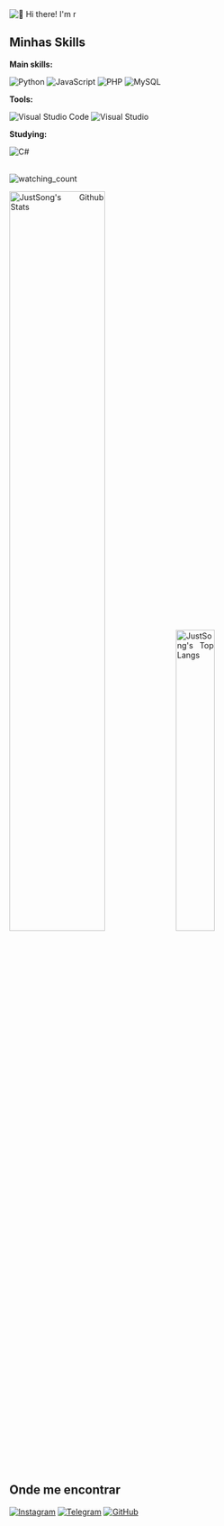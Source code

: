 <img src="https://raw.githubusercontent.com/rzashakeri/rzashakeri/main/intro.gif" alt="👋 Hi there! I'm r" title="👋 Hi there! I'm r"/>
<div align="justify">

## Minhas Skills

**Main skills:**

![Python](https://img.shields.io/badge/-Python-333333?style=flat&logo=python)
![JavaScript](https://img.shields.io/badge/-JavaScript-333333?style=flat&logo=javascript)
![PHP](https://img.shields.io/badge/-PHP-333333?style=flat&logo=php)
![MySQL](https://img.shields.io/badge/-MySQL-333333?style=flat&logo=mysql)

**Tools:**

![Visual Studio Code](https://img.shields.io/badge/-Visual%20Studio%20Code-333333?style=flat&logo=visual-studio-code&logoColor=007ACC)
![Visual Studio](https://img.shields.io/badge/-Visual%20Studio-333333?style=flat&logo=visualstudio&logoColor=5C2D91)

**Studying:**

![C#](https://img.shields.io/badge/-C%23-333333?style=flat&logo=c-sharp&logoColor=white)

<br/>


<img src="https://komarev.com/ghpvc/?username=madushadhanushka&color=brightgreen" alt="watching_count" />

<p>
  <img src="https://github-readme-stats.vercel.app/api?username=lucassx123&show_icons=true&hide_border=true" alt="JustSong's Github Stats" width="58%" />
  <img src="https://github-readme-stats.vercel.app/api/top-langs/?username=lucassx123&layout=compact&hide_border=true&langs_count=10" alt="JustSong's Top Langs" width="37%" /> 
</p>

## Onde me encontrar

[![Instagram](https://img.shields.io/badge/-Instagram-000?style=flat&logo=instagram)](https://www.instagram.com/SEU_USUARIO/)
[![Telegram](https://img.shields.io/badge/-Telegram-000?style=flat&logo=telegram)](https://t.me/SEU_USUARIO)
[![GitHub](https://img.shields.io/github/followers/lucassx123?label=follow&style=social)](https://github.com/lucassx123)
